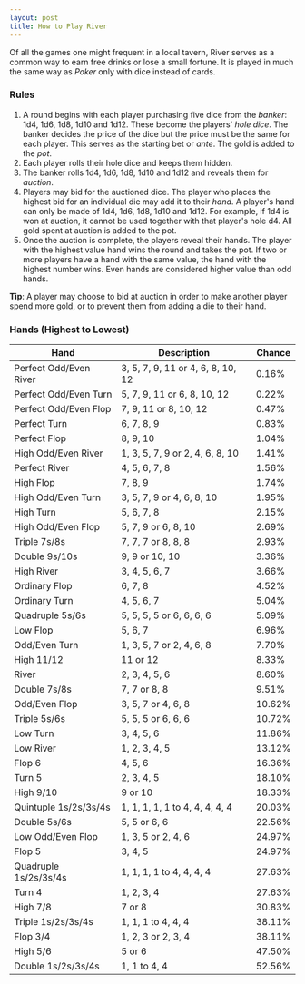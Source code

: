 ```yaml
---
layout: post
title: How to Play River
---
```


Of all the games one might frequent in a local tavern, River serves as a common way to earn free drinks or lose a small fortune. It is played in much the same way as *Poker* only with dice instead of cards.

### Rules

1. A round begins with each player purchasing five dice from the *banker*: 1d4, 1d6, 1d8, 1d10 and 1d12. These become the players' *hole dice*. The banker decides the price of the dice but the price must be the same for each player. This serves as the starting bet or *ante*. The gold is added to the *pot*.
2. Each player rolls their hole dice and keeps them hidden.
3. The banker rolls 1d4, 1d6, 1d8, 1d10 and 1d12 and reveals them for *auction*.
4. Players may bid for the auctioned dice. The player who places the highest bid for an individual die may add it to their *hand*. A player's hand can only be made of 1d4, 1d6, 1d8, 1d10 and 1d12. For example, if 1d4 is won at auction, it cannot be used together with that player's hole d4. All gold spent at auction is added to the pot.
5. Once the auction is complete, the players reveal their hands. The player with the highest value hand wins the round and takes the pot. If two or more players have a hand with the same value, the hand with the highest number wins. Even hands are considered higher value than odd hands.

**Tip**: A player may choose to bid at auction in order to make another player spend more gold, or to prevent them from adding a die to their hand.

### Hands (Highest to Lowest)

| Hand                   | Description                       | Chance |
| ---------------------- | --------------------------------- | ------ |
| Perfect Odd/Even River | 3, 5, 7, 9, 11 or 4, 6, 8, 10, 12 | 0.16%  |
| Perfect Odd/Even Turn  | 5, 7, 9, 11 or 6, 8, 10, 12       | 0.22%  |
| Perfect Odd/Even Flop  | 7, 9, 11 or 8, 10, 12             | 0.47%  |
| Perfect Turn           | 6, 7, 8, 9                        | 0.83%  |
| Perfect Flop           | 8, 9, 10                          | 1.04%  |
| High Odd/Even River    | 1, 3, 5, 7, 9 or 2, 4, 6, 8, 10   | 1.41%  |
| Perfect River          | 4, 5, 6, 7, 8                     | 1.56%  |
| High Flop              | 7, 8, 9                           | 1.74%  |
| High Odd/Even Turn     | 3, 5, 7, 9 or 4, 6, 8, 10         | 1.95%  |
| High Turn              | 5, 6, 7, 8                        | 2.15%  |
| High Odd/Even Flop     | 5, 7, 9 or 6, 8, 10               | 2.69%  |
| Triple 7s/8s           | 7, 7, 7 or 8, 8, 8                | 2.93%  |
| Double 9s/10s          | 9, 9 or 10, 10                    | 3.36%  |
| High River             | 3, 4, 5, 6, 7                     | 3.66%  |
| Ordinary Flop          | 6, 7, 8                           | 4.52%  |
| Ordinary Turn          | 4, 5, 6, 7                        | 5.04%  |
| Quadruple 5s/6s        | 5, 5, 5, 5 or 6, 6, 6, 6          | 5.09%  |
| Low Flop               | 5, 6, 7                           | 6.96%  |
| Odd/Even Turn          | 1, 3, 5, 7 or 2, 4, 6, 8          | 7.70%  |
| High 11/12             | 11 or 12                          | 8.33%  |
| River                  | 2, 3, 4, 5, 6                     | 8.60%  |
| Double 7s/8s           | 7, 7 or 8, 8                      | 9.51%  |
| Odd/Even Flop          | 3, 5, 7 or 4, 6, 8                | 10.62% |
| Triple 5s/6s           | 5, 5, 5 or 6, 6, 6                | 10.72% |
| Low Turn               | 3, 4, 5, 6                        | 11.86% |
| Low River              | 1, 2, 3, 4, 5                     | 13.12% |
| Flop 6                 | 4, 5, 6                           | 16.36% |
| Turn 5                 | 2, 3, 4, 5                        | 18.10% |
| High 9/10              | 9 or 10                           | 18.33% |
| Quintuple 1s/2s/3s/4s  | 1, 1, 1, 1, 1 to 4, 4, 4, 4, 4    | 20.03% |
| Double 5s/6s           | 5, 5 or 6, 6                      | 22.56% |
| Low Odd/Even Flop      | 1, 3, 5 or 2, 4, 6                | 24.97% |
| Flop 5                 | 3, 4, 5                           | 24.97% |
| Quadruple 1s/2s/3s/4s  | 1, 1, 1, 1 to 4, 4, 4, 4          | 27.63% |
| Turn 4                 | 1, 2, 3, 4                        | 27.63% |
| High 7/8               | 7 or 8                            | 30.83% |
| Triple 1s/2s/3s/4s     | 1, 1, 1 to 4, 4, 4                | 38.11% |
| Flop 3/4               | 1, 2, 3 or 2, 3, 4                | 38.11% |
| High 5/6               | 5 or 6                            | 47.50% |
| Double 1s/2s/3s/4s     | 1, 1 to 4, 4                      | 52.56% |
